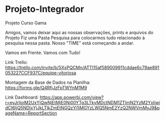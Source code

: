 # Projeto-Integrador
Projeto Curso Gama

Amigos, vamos deixar aqui as nossas observações, prints e arquivos do Projeto
Fiz uma Pasta Pesquisa para colocarmos tudo relacionado à pesquisa nessa pasta. 
Nosso "TIME" está começando a andar.

Vamos em Frente. Vamos com Tudo!



Link Trello: https://trello.com/invite/b/5XxPQCMn/ATTI15af589009911cddae6c79ae891053227CCF937C/equipe-vitoriosa


Montagem da Base de Dados na Planilha:  https://forms.gle/Q4RfjJzFpTWYnM1M9


Link Dashboard: https://app.powerbi.com/view?r=eyJrIjoiM2UxYjQwNjEtMjE0Ni00YTg3LTkyMDctNDM1ZTlmN2YzM2YxIiwidCI6IjQ5NDIxYjJkLTlkZmEtNGQzYi1iMGYzLWQ5NmE2YzQ2NWVmMyJ9&pageName=ReportSection